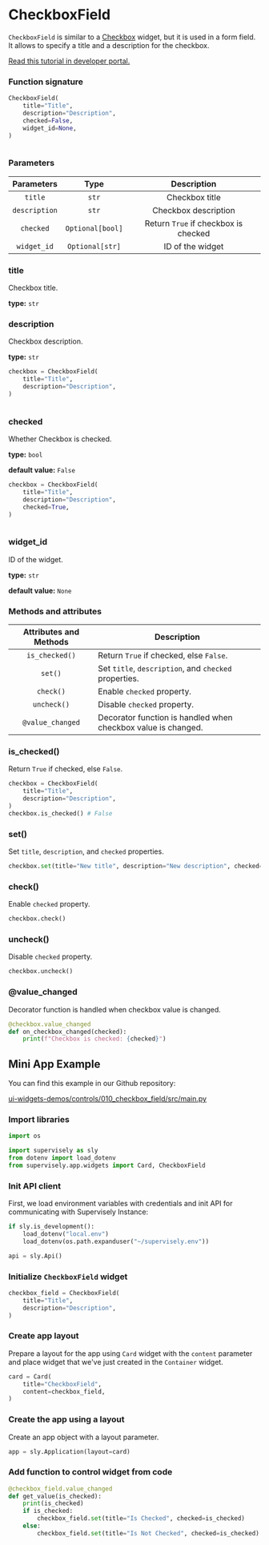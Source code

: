 # CheckboxField

`CheckboxField` is similar to a [Checkbox](../002_checkbox/README.md) widget, but it is used in a form field. It allows to specify a title and a description for the checkbox.

[Read this tutorial in developer portal.](https://developer.supervise.ly/app-development/widgets/controls/checkboxfield)


### Function signature

```python
CheckboxField(
    title="Title",
    description="Description",
    checked=False,
    widget_id=None,
)
```

<figure><img src="https://github.com/supervisely-ecosystem/ui-widgets-demos/assets/79905215/dd0f609d-06cf-4b35-a79c-4cda345dfffb" alt=""><figcaption></figcaption></figure>

### Parameters

|  Parameters   |       Type       |             Description              |
| :-----------: | :--------------: | :----------------------------------: |
|    `title`    |      `str`       |            Checkbox title            |
| `description` |      `str`       |         Checkbox description         |
|   `checked`   | `Optional[bool]` | Return `True` if checkbox is checked |
|  `widget_id`  | `Optional[str]`  |           ID of the widget           |

### title

Checkbox title.

**type:** `str`

### description

Checkbox description.

**type:** `str`

```python
checkbox = CheckboxField(
    title="Title",
    description="Description",
)
```

<figure><img src="https://github.com/supervisely-ecosystem/ui-widgets-demos/assets/79905215/dd0f609d-06cf-4b35-a79c-4cda345dfffb" alt=""><figcaption></figcaption></figure>


### checked

Whether Checkbox is checked.

**type:** `bool`

**default value:** `False`

```python
checkbox = CheckboxField(
    title="Title",
    description="Description",
    checked=True,
)
```

<figure><img src="https://github.com/supervisely-ecosystem/ui-widgets-demos/assets/79905215/5bbfe4d6-260a-4077-b539-dc97a37c97b9:1" alt=""><figcaption></figcaption></figure>

### widget_id

ID of the widget.

**type:** `str`

**default value:** `None`

### Methods and attributes

| Attributes and Methods | Description                                                   |
| :--------------------: | ------------------------------------------------------------- |
|     `is_checked()`     | Return `True` if checked, else `False`.                       |
|        `set()`       | Set `title`, `description`, and `checked` properties.         |
|       `check()`       | Enable `checked` property.                                    |
|      `uncheck()`      | Disable `checked` property.                                   |
|    `@value_changed`    | Decorator function is handled when checkbox value is changed. |

### is_checked()

Return `True` if checked, else `False`.

```python
checkbox = CheckboxField(
    title="Title",
    description="Description",
)
checkbox.is_checked() # False
```

### set()

Set `title`, `description`, and `checked` properties.

```python
checkbox.set(title="New title", description="New description", checked=True)
```

### check()

Enable `checked` property.

```python
checkbox.check()
```

### uncheck()

Disable `checked` property.

```python
checkbox.uncheck()
```

### @value_changed

Decorator function is handled when checkbox value is changed.

```python
@checkbox.value_changed
def on_checkbox_changed(checked):
    print(f"Checkbox is checked: {checked}")
```

## Mini App Example


You can find this example in our Github repository:

[ui-widgets-demos/controls/010_checkbox_field/src/main.py](https://github.com/supervisely-ecosystem/ui-widgets-demos/blob/master/controls/010_checkbox_field/src/main.py)

### Import libraries

```python
import os

import supervisely as sly
from dotenv import load_dotenv
from supervisely.app.widgets import Card, CheckboxField
```

### Init API client

First, we load environment variables with credentials and init API for communicating with Supervisely Instance:

```python
if sly.is_development():
    load_dotenv("local.env")
    load_dotenv(os.path.expanduser("~/supervisely.env"))

api = sly.Api()
```

### Initialize `CheckboxField` widget

```python
checkbox_field = CheckboxField(
    title="Title",
    description="Description",
)
```

### Create app layout

Prepare a layout for the app using `Card` widget with the `content` parameter and place widget that we've just created in the `Container` widget.

```python
card = Card(
    title="CheckboxField",
    content=checkbox_field,
)
```

### Create the app using a layout

Create an app object with a layout parameter.

```python
app = sly.Application(layout=card)
```

### Add function to control widget from code

```python
@checkbox_field.value_changed
def get_value(is_checked):
    print(is_checked)
    if is_checked:
        checkbox_field.set(title="Is Checked", checked=is_checked)
    else:
        checkbox_field.set(title="Is Not Checked", checked=is_checked)
```

<figure><img src="https://github.com/supervisely-ecosystem/ui-widgets-demos/assets/79905215/2ce587c4-66ec-40d4-9b48-1f407641a6c4" alt=""><figcaption></figcaption></figure>